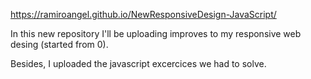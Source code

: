 https://ramiroangel.github.io/NewResponsiveDesign-JavaScript/

In this new repository I'll be uploading improves to my responsive web desing (started from 0).

Besides, I uploaded the javascript excercices we had to solve.